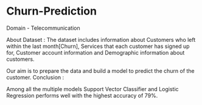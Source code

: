 # Churn-Prediction
Domain - Telecommunication

About Dataset : 
The dataset includes information about Customers who left within the last month[Churn], Services that each customer has signed up for, Customer account information and Demographic information about customers.

Our aim is to prepare the data and build a model to predict the churn of the customer.
Conclusion :

Among all the multiple models Support Vector Classifier and Logistic Regression performs well with the highest accuracy of 79%.
